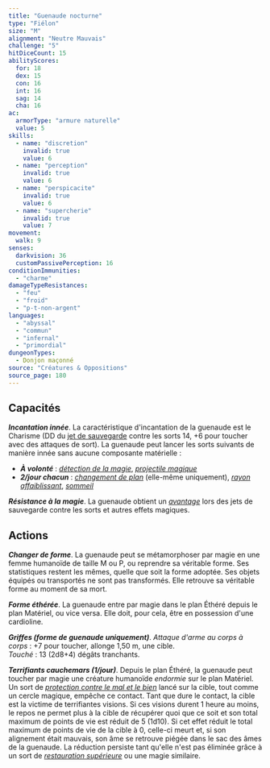 ```yaml
---
title: "Guenaude nocturne"
type: "Fiélon"
size: "M"
alignment: "Neutre Mauvais"
challenge: "5"
hitDiceCount: 15
abilityScores:
  for: 18
  dex: 15
  con: 16
  int: 16
  sag: 14
  cha: 16
ac:
  armorType: "armure naturelle"
  value: 5
skills:
  - name: "discretion"
    invalid: true
    value: 6
  - name: "perception"
    invalid: true
    value: 6
  - name: "perspicacite"
    invalid: true
    value: 6
  - name: "supercherie"
    invalid: true
    value: 7
movement:
  walk: 9
senses:
  darkvision: 36
  customPassivePerception: 16
conditionImmunities:
  - "charme"
damageTypeResistances:
  - "feu"
  - "froid"
  - "p-t-non-argent"
languages:
  - "abyssal"
  - "commun"
  - "infernal"
  - "primordial"
dungeonTypes:
  - Donjon maçonné
source: "Créatures & Oppositions"
source_page: 180
---
```

## Capacités
_**Incantation innée**_. La caractéristique d'incantation de la guenaude est le Charisme (DD du [jet de sauvegarde](/utiliser-les-caracteristiques#jets-de-sauvegarde) contre les sorts 14, +6 pour toucher avec des attaques de sort). La guenaude peut lancer les sorts suivants de manière innée sans aucune composante matérielle :
* _**À volonté**_ : [_détection de la magie_](/grimoire/detection-de-la-magie), [_projectile magique_](/grimoire/projectile-magique)
* _**2/jour chacun**_ : [_changement de plan_](/grimoire/changement-de-plan) (elle-même uniquement), [_rayon affaiblissant_](/grimoire/rayon-affaiblissant), [_sommeil_](/grimoire/sommeil)

_**Résistance à la magie**_. La guenaude obtient un [_avantage_](/utiliser-les-caracteristiques/#avantage-et-desavantage) lors des jets de sauvegarde contre les sorts et autres effets magiques.

## Actions
_**Changer de forme**_. La guenaude peut se métamorphoser par magie en une femme humanoïde de taille M ou P, ou reprendre sa véritable forme. Ses statistiques restent les mêmes, quelle que soit la forme adoptée. Ses objets équipés ou transportés ne sont pas transformés. Elle retrouve sa véritable forme au moment de sa mort.

_**Forme éthérée**_. La guenaude entre par magie dans le plan Éthéré depuis le plan Matériel, ou vice versa. Elle doit, pour cela, être en possession d'une cardioline.

_**Griffes (forme de guenaude uniquement)**_. _Attaque d'arme au corps à corps_ : +7 pour toucher, allonge 1,50 m, une cible.  
_Touché_ : 13 (2d8+4) dégâts tranchants.

_**Terrifiants cauchemars (1/jour)**_. Depuis le plan Éthéré, la guenaude peut toucher par magie une créature humanoïde _endormie_ sur le plan Matériel. Un sort de [_protection contre le mal et le bien_](/grimoire/protection-contre-le-mal-et-le-bien) lancé sur la cible, tout comme un cercle magique, empêche ce contact. Tant que dure le contact, la cible est la victime de terrifiantes visions. Si ces visions durent 1 heure au moins, le repos ne permet plus à la cible de récupérer quoi que ce soit et son total maximum de points de vie est réduit de 5 (1d10). Si cet effet réduit le total maximum de points de vie de la cible à 0, celle-ci meurt et, si son alignement était mauvais, son âme se retrouve piégée dans le sac des âmes de la guenaude. La réduction persiste tant qu'elle n'est pas éliminée grâce à un sort de [_restauration supérieure_](/grimoire/restauration-superieure) ou une magie similaire.
